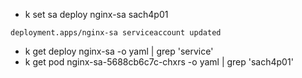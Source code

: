 - k set sa deploy nginx-sa sach4p01
```
deployment.apps/nginx-sa serviceaccount updated
```
- k get deploy nginx-sa  -o yaml | grep 'service'
- k get pod nginx-sa-5688cb6c7c-chxrs -o yaml | grep 'sach4p01'